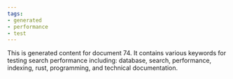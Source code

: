 ```yaml
---
tags:
- generated
- performance
- test
---
```

This is generated content for document 74. It contains various keywords for testing search performance including: database, search, performance, indexing, rust, programming, and technical documentation.